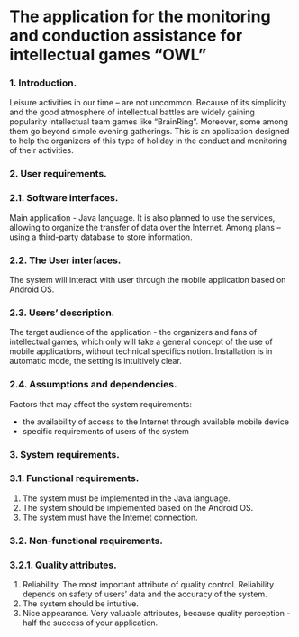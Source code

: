 # The application for the monitoring and conduction assistance for intellectual games “OWL”
### 1.	Introduction.
Leisure activities in our time – are not uncommon. Because of its simplicity and the good atmosphere of intellectual battles are widely gaining popularity intellectual team games like “BrainRing”. Moreover, some among them go beyond simple evening gatherings. This is an application designed to help the organizers of this type of holiday in the conduct and monitoring of their activities.

### 2.	User requirements.
###  2.1.	Software interfaces.
Main application - Java language. It is also planned to use the services, allowing to organize the transfer of data over the Internet. Among plans – using a third-party database to store information.
###  2.2.	The User interfaces.
The system will interact with user through the mobile application based on Android OS.
###  2.3.	Users’ description.
The target audience of the application - the organizers and fans of intellectual games, which only will take a general concept of the use of mobile applications, without technical specifics notion. Installation is in automatic mode, the setting is intuitively clear.
###  2.4.	Assumptions and dependencies.
Factors that may affect the system requirements:
-	the availability of access to the Internet through available mobile device 
- specific requirements of users of the system

### 3.	System requirements.
###  3.1.	Functional requirements.
1.	The system must be implemented in the Java language.
2.	The system should be implemented based on the Android OS.
3.	The system must have the Internet connection.
###  3.2.	Non-functional requirements.
###   3.2.1.	Quality attributes.
1.	Reliability.
The most important attribute of quality control. Reliability depends on safety of users’ data and the accuracy of the system.
2.	The system should be intuitive.
3.	Nice appearance.
Very valuable attributes, because quality perception - half the success of your application.
